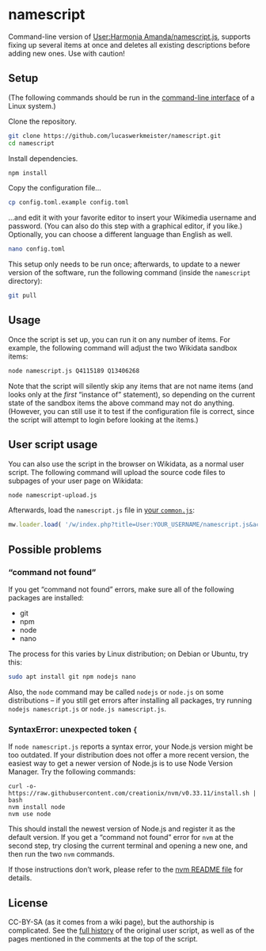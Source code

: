 # namescript

Command-line version of [User:Harmonia Amanda/namescript.js](https://www.wikidata.org/wiki/User:Harmonia_Amanda/namescript.js),
supports fixing up several items at once
and deletes all existing descriptions before adding new ones.
Use with caution!

## Setup

(The following commands should be run in the [command-line interface](https://en.wikipedia.org/wiki/Command-line_interface) of a Linux system.)

Clone the repository.

```sh
git clone https://github.com/lucaswerkmeister/namescript.git
cd namescript
```

Install dependencies.

```sh
npm install
```

Copy the configuration file…

```sh
cp config.toml.example config.toml
```

…and edit it with your favorite editor to insert your Wikimedia username and password.
(You can also do this step with a graphical editor, if you like.)
Optionally, you can choose a different language than English as well.

```sh
nano config.toml
```

This setup only needs to be run once;
afterwards, to update to a newer version of the software,
run the following command (inside the `namescript` directory):

```sh
git pull
```

## Usage

Once the script is set up, you can run it on any number of items.
For example, the following command will adjust the two Wikidata sandbox items:

```sh
node namescript.js Q4115189 Q13406268
```

Note that the script will silently skip any items that are not name items (and looks only at the *first* “instance of” statement),
so depending on the current state of the sandbox items the above command may not do anything.
(However, you can still use it to test if the configuration file is correct,
since the script will attempt to login before looking at the items.)

## User script usage

You can also use the script in the browser on Wikidata, as a normal user script.
The following command will upload the source code files to subpages of your user page on Wikidata:

```sh
node namescript-upload.js
```

Afterwards, load the `namescript.js` file in [your `common.js`](https://www.wikidata.org/wiki/Special:MyPage/common.js):

```js
mw.loader.load( '/w/index.php?title=User:YOUR_USERNAME/namescript.js&action=raw&ctype=text/javascript' );
```

## Possible problems

### “command not found”

If you get “command not found” errors, make sure all of the following packages are installed:

* git
* npm
* node
* nano

The process for this varies by Linux distribution; on Debian or Ubuntu, try this:

```sh
sudo apt install git npm nodejs nano
```

Also, the `node` command may be called `nodejs` or `node.js` on some distributions –
if you still get errors after installing all packages,
try running `nodejs namescript.js` or `node.js namescript.js`.

### SyntaxError: unexpected token `{`

If `node namescript.js` reports a syntax error, your Node.js version might be too outdated.
If your distribution does not offer a more recent version,
the easiest way to get a newer version of Node.js is to use Node Version Manager.
Try the following commands:

```
curl -o- https://raw.githubusercontent.com/creationix/nvm/v0.33.11/install.sh | bash
nvm install node
nvm use node
```

This should install the newest version of Node.js and register it as the default version.
If you get a “command not found” error for `nvm` at the second step,
try closing the current terminal and opening a new one,
and then run the two `nvm` commands.

If those instructions don’t work,
please refer to the [nvm README file](https://github.com/creationix/nvm#readme) for details.

## License

CC-BY-SA (as it comes from a wiki page),
but the authorship is complicated.
See the [full history](https://www.wikidata.org/w/index.php?title=User:Harmonia_Amanda/namescript.js&action=history) of the original user script,
as well as of the pages mentioned in the comments at the top of the script.
